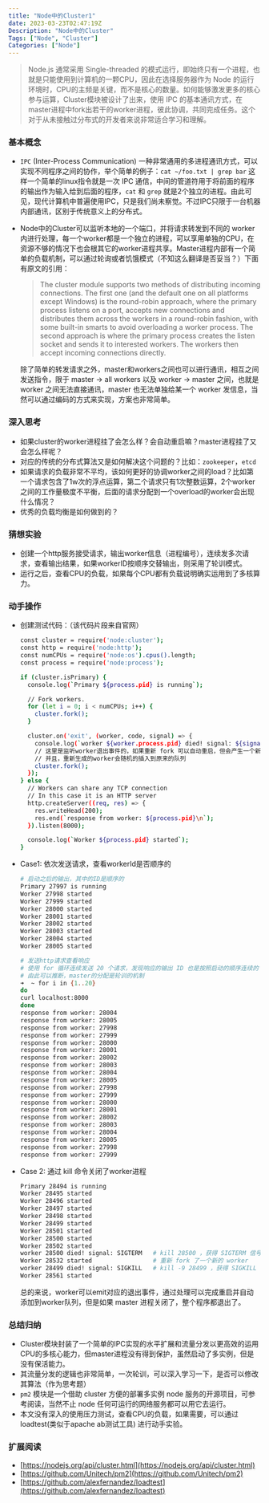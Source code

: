 ```yaml
---
title: "Node中的Cluster1"
date: 2023-03-23T02:47:19Z
Description: "Node中的Cluster"
Tags: ["Node", "Cluster"]
Categories: ["Node"]
---
```


> Node.js 通常采用 Single-threaded 的模式运行，即始终只有一个进程，也就是只能使用到计算机的一颗CPU，因此在选择服务器作为 Node 的运行环境时，CPU的主频是关键，而不是核心的数量。如何能够激发更多的核心参与运算，Cluster模块被设计了出来，使用 IPC 的基本通讯方式，在master进程中fork出若干的worker进程，彼此协调，共同完成任务。这个对于从未接触过分布式的开发者来说非常适合学习和理解。
> 

### 基本概念

- `IPC` (Inter-Process Communication) 一种非常通用的多进程通讯方式，可以实现不同程序之间的协作，举个简单的例子：`cat ~/foo.txt | grep bar` 这样一个简单的linux指令就是一次 IPC 通信，中间的管道符用于将前面的程序的输出作为输入给到后面的程序，`cat`  和 `grep` 就是2个独立的进程。由此可见，现代计算机中普遍使用IPC，只是我们尚未察觉。不过IPC只限于一台机器内部通讯，区别于传统意义上的分布式。
- Node中的Cluster可以监听本地的一个端口，并将请求转发到不同的 worker 内进行处理，每一个worker都是一个独立的进程，可以享用单独的CPU，在资源不够的情况下也会根其它的worker进程共享。Master进程内部有一个简单的负载机制，可以通过轮询或者饥饿模式（不知这么翻译是否妥当？）下面有原文的引用：
    
    > The cluster module supports two methods of distributing incoming connections. The first one (and the default one on all platforms except Windows) is the round-robin approach, where the primary process listens on a port, accepts new connections and distributes them across the workers in a round-robin fashion, with some built-in smarts to avoid overloading a worker process. The second approach is where the primary process creates the listen socket and sends it to interested workers. The workers then accept incoming connections directly.
    > 
    
    除了简单的转发请求之外，master和workers之间也可以进行通讯，相互之间发送指令，限于 master → all workers 以及 worker → master 之间，也就是 worker 之间无法直接通讯，master 也无法单独给某一个 worker 发信息，当然可以通过编码的方式来实现，方案也非常简单。
    
<!--more-->
### 深入**思考**

- 如果cluster的worker进程挂了会怎么样？会自动重启嘛？master进程挂了又会怎么样呢？
- 对应的传统的分布式算法又是如何解决这个问题的？比如：`zookeeper`，`etcd`
- 如果请求的负载非常不平均，该如何更好的协调worker之间的load？比如第一个请求包含了1w次的浮点运算，第二个请求只有1次整数运算，2个worker之间的工作量极度不平衡，后面的请求分配到一个overload的worker会出现什么情况？
- 优秀的负载均衡是如何做到的？

### 猜想实验

- 创建一个http服务接受请求，输出worker信息（进程编号），连续发多次请求，查看输出结果，如果workerID按顺序交替输出，则采用了轮训模式。
- 运行之后，查看CPU的负载，如果每个CPU都有负载说明确实运用到了多核算力。

### 动手操作

- 创建测试代码：（该代码片段来自官网）
    
    ```bash
    const cluster = require('node:cluster');
    const http = require('node:http');
    const numCPUs = require('node:os').cpus().length;
    const process = require('node:process');
    
    if (cluster.isPrimary) {
      console.log(`Primary ${process.pid} is running`);
    
      // Fork workers.
      for (let i = 0; i < numCPUs; i++) {
        cluster.fork();
      }
    
      cluster.on('exit', (worker, code, signal) => {
        console.log(`worker ${worker.process.pid} died! signal: ${signal}`);
        // 这里是监听worker退出事件的，如果重新 fork 可以自动重启，但会产生一个新的 worker，而不是启动原来的
        // 并且，重新生成的worker会随机的插入到原来的队列
        cluster.fork();
      });
    } else {
      // Workers can share any TCP connection
      // In this case it is an HTTP server
      http.createServer((req, res) => {
        res.writeHead(200);
        res.end(`response from worker: ${process.pid}\n`);
      }).listen(8000);
    
      console.log(`Worker ${process.pid} started`);
    }
    ```
    
- Case1: 依次发送请求，查看workerId是否顺序的
    
    ```bash
    # 启动之后的输出，其中的ID是顺序的
    Primary 27997 is running
    Worker 27998 started
    Worker 27999 started
    Worker 28000 started
    Worker 28001 started
    Worker 28002 started
    Worker 28003 started
    Worker 28004 started
    Worker 28005 started
    
    # 发送http请求查看响应
    # 使用 for 循环连续发送 20 个请求，发现响应的输出 ID 也是按照启动的顺序连续的
    # 由此可以推断，master的分配是轮训的机制
    ➜  ~ for i in {1..20}
    do
    curl localhost:8000
    done
    response from worker: 28004
    response from worker: 28005
    response from worker: 27998
    response from worker: 27999
    response from worker: 28000
    response from worker: 28001
    response from worker: 28002
    response from worker: 28003
    response from worker: 28004
    response from worker: 28005
    response from worker: 27998
    response from worker: 27999
    response from worker: 28000
    response from worker: 28001
    response from worker: 28002
    response from worker: 28003
    response from worker: 28004
    response from worker: 28005
    response from worker: 27998
    response from worker: 27999
    ```
    
- Case 2: 通过 kill 命令关闭了worker进程
    
    ```bash
    Primary 28494 is running
    Worker 28495 started
    Worker 28496 started
    Worker 28497 started
    Worker 28498 started
    Worker 28499 started
    Worker 28501 started
    Worker 28500 started
    Worker 28502 started
    worker 28500 died! signal: SIGTERM   # kill 28500 ，获得 SIGTERM 信号
    Worker 28532 started                 # 重新 fork 了一个新的 worker
    worker 28499 died! signal: SIGKILL   # kill -9 28499 ，获得 SIGKILL 信号，强制退出
    Worker 28561 started
    ```
    
    总的来说，worker可以emit对应的退出事件，通过处理可以完成重启并自动添加到worker队列，但是如果 master 进程关闭了，整个程序都退出了。
    

### 总结归纳

- Cluster模块封装了一个简单的IPC实现的水平扩展和流量分发以更高效的运用CPU的多核心能力，但master进程没有得到保护，虽然启动了多实例，但是没有保活能力。
- 其流量分发的逻辑也非常简单，一次轮训，可以深入学习一下，是否可以修改其算法（作为思考题）
- `pm2` 模块是一个借助 cluster 方便的部署多实例 node 服务的开源项目，可参考阅读，当然不止 node 任何可运行的网络服务都可以用它去运行。
- 本文没有深入的使用压力测试，查看CPU的负载，如果需要，可以通过 loadtest(类似于apache ab测试工具) 进行动手实验。

### 扩展阅读

- [https://nodejs.org/api/cluster.html](https://nodejs.org/api/cluster.html)
- [https://github.com/Unitech/pm2](https://github.com/Unitech/pm2)
- [https://github.com/alexfernandez/loadtest](https://github.com/alexfernandez/loadtest)